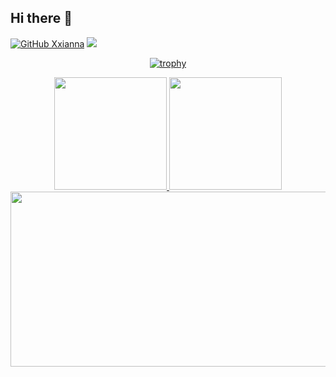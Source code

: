 ## Hi there 👋

<!--
**Xxianna/Xxianna** is a ✨ _special_ ✨ repository because its `README.md` (this file) appears on your GitHub profile.

Here are some ideas to get you started:

- 🔭 I’m currently working on ...
- 🌱 I’m currently learning ...
- 👯 I’m looking to collaborate on ...
- 🤔 I’m looking for help with ...
- 💬 Ask me about ...
- 📫 How to reach me: ...
- 😄 Pronouns: ...
- ⚡ Fun fact: ...
-->

[![GitHub Xxianna](https://img.shields.io/github/followers/Xxianna?label=follow&style=social)](https://github.com/Xxianna)
![](https://komarev.com/ghpvc/?username=Xxianna&color=green)

<div align="center">
  
  [![trophy](https://github-profile-trophy.vercel.app/?username=Xxianna&theme=onedark)](https://github.com/ryo-ma/github-profile-trophy)

  <a href="https://github.com/Xxianna">
    <img height="180em" src="https://github-readme-stats-eight-theta.vercel.app/api?username=Xxianna&cache_seconds=7200&layout=compact&title_color=ffab91&text_color=80cbc4&bg_color=263238&border_radius=10" />
    <img height="180em" src="https://github-readme-stats-eight-theta.vercel.app/api/top-langs/?username=Xxianna&langs_count=8&layout=compact&hide=java&title_color=ffab91&text_color=80cbc4&bg_color=263238&border_radius=10" />
    <img height="280em" width="800em" src="https://fabianocouto-activity-graph.vercel.app/graph/?username=Xxianna&theme=material&radius=10" />
  </a>
</div>
